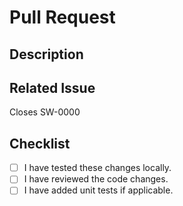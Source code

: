 # Pull Request

## Description

<!-- Provide a brief description of the changes introduced by this pull request -->

## Related Issue

Closes SW-0000

<!-- Find your issue from: https://mask.atlassian.net/jira/software/c/projects/FW/boards/33/backlog -->

## Checklist

- [ ] I have tested these changes locally.
- [ ] I have reviewed the code changes.
- [ ] I have added unit tests if applicable.
